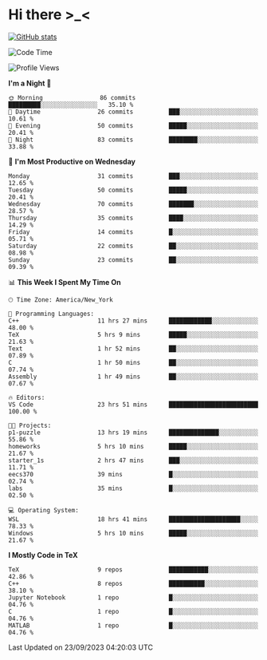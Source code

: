 # Hi there \>_<

[![GitHub stats](https://github-readme-stats.vercel.app/api?username=ARessegetesStery&show_icons=true&theme=transparent)](https://github.com/anuraghazra/github-readme-stats)

<!--START_SECTION:waka-->
![Code Time](http://img.shields.io/badge/Code%20Time-329%20hrs%2020%20mins-blue)

![Profile Views](http://img.shields.io/badge/Profile%20Views-0-blue)

**I'm a Night 🦉** 

```text
🌞 Morning                86 commits          █████████░░░░░░░░░░░░░░░░   35.10 % 
🌆 Daytime                26 commits          ███░░░░░░░░░░░░░░░░░░░░░░   10.61 % 
🌃 Evening                50 commits          █████░░░░░░░░░░░░░░░░░░░░   20.41 % 
🌙 Night                  83 commits          ████████░░░░░░░░░░░░░░░░░   33.88 % 
```
📅 **I'm Most Productive on Wednesday** 

```text
Monday                   31 commits          ███░░░░░░░░░░░░░░░░░░░░░░   12.65 % 
Tuesday                  50 commits          █████░░░░░░░░░░░░░░░░░░░░   20.41 % 
Wednesday                70 commits          ███████░░░░░░░░░░░░░░░░░░   28.57 % 
Thursday                 35 commits          ████░░░░░░░░░░░░░░░░░░░░░   14.29 % 
Friday                   14 commits          █░░░░░░░░░░░░░░░░░░░░░░░░   05.71 % 
Saturday                 22 commits          ██░░░░░░░░░░░░░░░░░░░░░░░   08.98 % 
Sunday                   23 commits          ██░░░░░░░░░░░░░░░░░░░░░░░   09.39 % 
```


📊 **This Week I Spent My Time On** 

```text
🕑︎ Time Zone: America/New_York

💬 Programming Languages: 
C++                      11 hrs 27 mins      ████████████░░░░░░░░░░░░░   48.00 % 
TeX                      5 hrs 9 mins        █████░░░░░░░░░░░░░░░░░░░░   21.63 % 
Text                     1 hr 52 mins        ██░░░░░░░░░░░░░░░░░░░░░░░   07.89 % 
C                        1 hr 50 mins        ██░░░░░░░░░░░░░░░░░░░░░░░   07.74 % 
Assembly                 1 hr 49 mins        ██░░░░░░░░░░░░░░░░░░░░░░░   07.67 % 

🔥 Editors: 
VS Code                  23 hrs 51 mins      █████████████████████████   100.00 % 

🐱‍💻 Projects: 
p1-puzzle                13 hrs 19 mins      ██████████████░░░░░░░░░░░   55.86 % 
homeworks                5 hrs 10 mins       █████░░░░░░░░░░░░░░░░░░░░   21.67 % 
starter_1s               2 hrs 47 mins       ███░░░░░░░░░░░░░░░░░░░░░░   11.71 % 
eecs370                  39 mins             █░░░░░░░░░░░░░░░░░░░░░░░░   02.74 % 
labs                     35 mins             █░░░░░░░░░░░░░░░░░░░░░░░░   02.50 % 

💻 Operating System: 
WSL                      18 hrs 41 mins      ████████████████████░░░░░   78.33 % 
Windows                  5 hrs 10 mins       █████░░░░░░░░░░░░░░░░░░░░   21.67 % 
```

**I Mostly Code in TeX** 

```text
TeX                      9 repos             ███████████░░░░░░░░░░░░░░   42.86 % 
C++                      8 repos             ██████████░░░░░░░░░░░░░░░   38.10 % 
Jupyter Notebook         1 repo              █░░░░░░░░░░░░░░░░░░░░░░░░   04.76 % 
C                        1 repo              █░░░░░░░░░░░░░░░░░░░░░░░░   04.76 % 
MATLAB                   1 repo              █░░░░░░░░░░░░░░░░░░░░░░░░   04.76 % 
```




 Last Updated on 23/09/2023 04:20:03 UTC
<!--END_SECTION:waka-->
